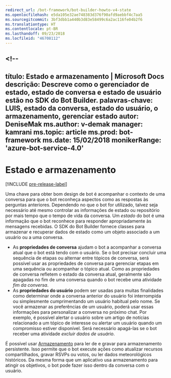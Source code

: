 ```yaml
---
redirect_url: /bot-framework/bot-builder-howto-v4-state
ms.openlocfilehash: e5da105e32ae748383d376f90afd9aebbf4c7aa5
ms.sourcegitcommit: 3bf3dbb1a440b3d83e58499c6a2ac116fe04b2f6
ms.translationtype: HT
ms.contentlocale: pt-BR
ms.lasthandoff: 09/23/2018
ms.locfileid: "46708112"
---
```

<a name="--"></a><!--
---
título: Estado e armazenamento | Microsoft Docs descrição: Descreve como o gerenciador de estado, estado de conversa e estado de usuário estão no SDK do Bot Builder.
palavras-chave: LUIS, estado da conversa, estado do usuário, o armazenamento, gerenciar estado autor: DeniseMak ms.author: v-demak manager: kamrani ms.topic: article ms.prod: bot-framework ms.date: 15/02/2018 monikerRange: 'azure-bot-service-4.0'
---

# <a name="state-and-storage"></a>Estado e armazenamento
[!INCLUDE [pre-release-label](../includes/pre-release-label.md)]

Uma chave para obter bom design de bot é acompanhar o contexto de uma conversa para que o bot reconheça aspectos como as respostas às perguntas anteriores.
Dependendo no que o bot for utilizado, talvez seja necessário até mesmo controlar as informações de estado ou repositório por mais tempo que o tempo de vida da conversa.
Um *estado* do bot é uma informação que o bot reconhece para responder apropriadamente às mensagens recebidas. O SDK do Bot Builder fornece classes para armazenar e recuperar dados de estado como um objeto associado a um usuário ou a uma conversa.

* As **propriedades de conversa** ajudam o bot a acompanhar a conversa atual que o bot está tendo com o usuário. Se o bot precisar concluir uma sequência de etapas ou alternar entre tópicos de conversa, será possível usar as propriedades de conversa para gerenciar etapas em uma sequência ou acompanhar o tópico atual. Como as propriedades de conversa refletem o estado da conversa atual, geralmente são apagadas no fim de uma conversa quando o bot recebe uma atividade _fim da conversa_.
* As **propriedades do usuário** podem ser usadas para muitas finalidades como determinar onde a conversa anterior do usuário foi interrompida ou simplesmente cumprimentando um usuário habitual pelo nome. Se você armazenar as preferências de um usuário, poderá usar essas informações para personalizar a conversa no próximo chat. Por exemplo, é possível alertar o usuário sobre um artigo de notícias relacionado a um tópico de interesse ou alertar um usuário quando um compromisso estiver disponível. Será necessário apagá-las se o bot receber uma atividade _excluir dados de usuário_.

É possível usar [Armazenamento](bot-builder-howto-v4-storage.md) para ler de e gravar para armazenamento persistente. Isso permite que o bot execute ações como atualizar recursos compartilhados, gravar RSVPs ou votos, ou ler dados meteorológicos históricos. Da mesma forma que um aplicativo usa armazenamento para atingir os objetivos, o bot pode fazer isso dentro da conversa com o usuário.

<!-- 
*Conversation state* pertains to the current conversation that the user is having with your bot. When the conversation ends, your bot deletes this data.

You can also store *user state* that persists after a conversation ends. For example, if you store a user's preferences, you can use that information to customize the conversation the next time you chat. For example, you might alert the user to a news article about a topic that interests her, or alert a user when an appointment becomes available. 
-->

<!-- You should generally avoid saving state using a global variable or function closures.
Doing so will create issues when you want to scale out your bot. Instead, use the conversation state and user state middleware that the BotBuilder SDK provides --> 

<!--
## Types of underlying storage

The SDK provides bot state manager middleware to persist conversation and user state. State can be accessed using the bot's context. This state manager can use Azure Table Storage, file storage, or memory storage as the underlying data storage. You can also create your own storage components for your bot.

Bots built using Azure Table Storage can be designed to be stateless and scalable across multiple compute nodes.

> [!NOTE] 
> File and memory storage won't scale across nodes.

## Writing directly to storage

You can also use the Bot Builder SDK to read and write data directly to storage, without using middleware or without using the bot context. This can be appropriate to data that your bot uses, that comes from a source outside your bot's conversation flow.

For example, let's say your bot allows the user to ask for the weather report, and your bot retrieves the weather report for a specified date, by reading it from an external database. The content of the weather database isn't dependent on user information or the conversation context, so you could just read it directly from storage instead of using the state manager.  See [How to write directly to storage](bot-builder-howto-v4-storage.md) for an example.

## Next steps

Next, lets get into how activities are processed, in depth, and how we respond to them.

> [!div class="nextstepaction"]
> [Activity Processing](bot-builder-concept-activity-processing.md)

## Additional resources

- [How to save state](bot-builder-howto-v4-state.md)
- [How to write directly to storage](bot-builder-howto-v4-storage.md)

-->
